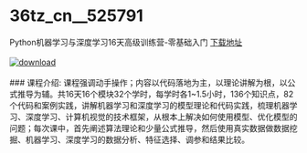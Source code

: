 # 36tz_cn__525791
Python机器学习与深度学习16天高级训练营-零基础入门
[下载地址](http://www.36tz.cn/article/525791 "下载地址")
<br/></br>[![download](http://36tz.cn/muke_img/2019_07_356-5.jpg "下载地址")](http://www.36tz.cn/article/525791 "下载地址")
<br/></br>### 课程介绍:
课程强调动手操作；内容以代码落地为主，以理论讲解为根，以公式推导为辅。共16天16个模块32个学时，每学时各1~1.5小时，136个知识点，82个代码和案例实践，讲解机器学习和深度学习的模型理论和代码实践，梳理机器学习、深度学习、计算机视觉的技术框架，从根本上解决如何使用模型、优化模型的问题；每次课中，首先阐述算法理论和少量公式推导，然后使用真实数据做数据挖掘、机器学习、深度学习的数据分析、特征选择、调参和结果比较。


